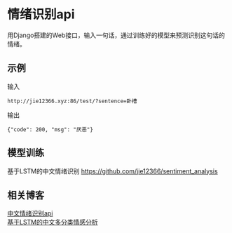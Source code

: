 # 情绪识别api

用Django搭建的Web接口，输入一句话，通过训练好的模型来预测识别这句话的情绪。

## 示例
输入
```
http://jie12366.xyz:86/test/?sentence=卧槽
```
输出
```
{"code": 200, "msg": "厌恶"}
```
## 模型训练
基于LSTM的中文情绪识别 
https://github.com/jie12366/sentiment_analysis

## 相关博客
[中文情绪识别api](http://jie12366.xyz:8081/#/users/11/articles/46)  
[基于LSTM的中文多分类情感分析](http://jie12366.xyz:8081/#/users/11/articles/35)
